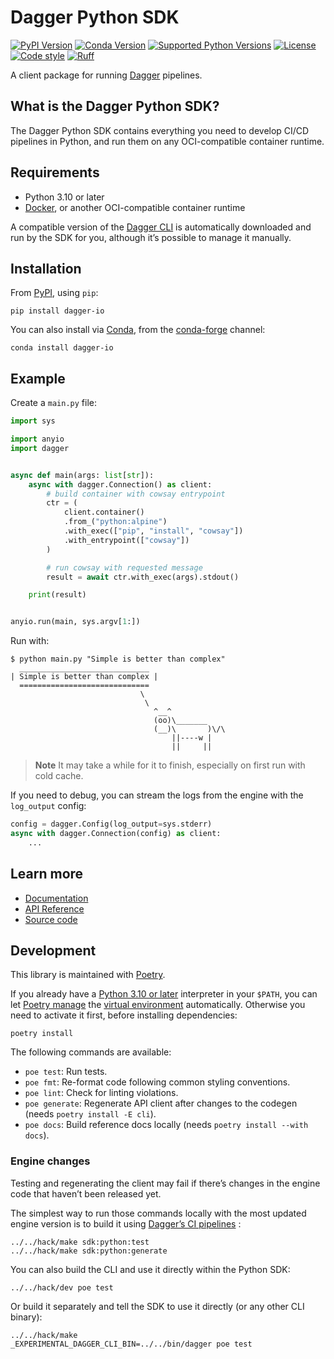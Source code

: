 # Dagger Python SDK

[![PyPI Version](https://img.shields.io/pypi/v/dagger-io)](https://pypi.org/project/dagger-io/)
[![Conda Version](https://img.shields.io/conda/vn/conda-forge/dagger-io.svg)](https://anaconda.org/conda-forge/dagger-io)
[![Supported Python Versions](https://img.shields.io/pypi/pyversions/dagger-io.svg)](https://pypi.org/project/dagger-io/)
[![License](https://img.shields.io/pypi/l/dagger-io.svg)](https://pypi.python.org/pypi/dagger-io)
[![Code style](https://img.shields.io/badge/code%20style-black-black.svg)](https://github.com/psf/black)
[![Ruff](https://img.shields.io/endpoint?url=https://raw.githubusercontent.com/charliermarsh/ruff/main/assets/badge/v1.json)](https://github.com/charliermarsh/ruff)

A client package for running [Dagger](https://dagger.io/) pipelines.

## What is the Dagger Python SDK?

The Dagger Python SDK contains everything you need to develop CI/CD pipelines in Python, and run them on any OCI-compatible container runtime.

## Requirements

- Python 3.10 or later
- [Docker](https://docs.docker.com/engine/install/), or another OCI-compatible container runtime

A compatible version of the  [Dagger CLI](https://docs.dagger.io/cli) is automatically downloaded and run by the SDK for you, although it’s possible to manage it manually.

## Installation

From [PyPI](https://pypi.org/project/dagger-io/), using `pip`:

```shell
pip install dagger-io
```

You can also install via [Conda](https://anaconda.org/conda-forge/dagger-io), from the [conda-forge](https://conda-forge.org/docs/user/introduction.html#how-can-i-install-packages-from-conda-forge) channel:

```shell
conda install dagger-io
```

## Example

Create a `main.py` file:

```python
import sys

import anyio
import dagger


async def main(args: list[str]):
    async with dagger.Connection() as client:
        # build container with cowsay entrypoint
        ctr = (
            client.container()
            .from_("python:alpine")
            .with_exec(["pip", "install", "cowsay"])
            .with_entrypoint(["cowsay"])
        )

        # run cowsay with requested message
        result = await ctr.with_exec(args).stdout()

    print(result)


anyio.run(main, sys.argv[1:])
```

Run with:

```console
$ python main.py "Simple is better than complex"
  _____________________________
| Simple is better than complex |
  =============================
                             \
                              \
                                ^__^
                                (oo)\_______
                                (__)\       )\/\
                                    ||----w |
                                    ||     ||
```

> **Note**
> It may take a while for it to finish, especially on first run with cold cache.

If you need to debug, you can stream the logs from the engine with the `log_output`  config:

```python
config = dagger.Config(log_output=sys.stderr)
async with dagger.Connection(config) as client:
    ...
```

## Learn more

- [Documentation](https://docs.dagger.io/sdk/python)
- [API Reference](https://dagger-io.readthedocs.org)
- [Source code](https://github.com/dagger/dagger/tree/main/sdk/python)

## Development

This library is maintained with [Poetry](https://python-poetry.org/docs/).

If you already have a [Python 3.10 or later](https://docs.python.org/3/using/index.html) interpreter in your `$PATH`, you can let [Poetry manage](https://python-poetry.org/docs/basic-usage/#using-your-virtual-environment) the [virtual environment](https://packaging.python.org/en/latest/tutorials/installing-packages/#creating-virtual-environments) automatically. Otherwise you need to activate it first, before installing dependencies:

```shell
poetry install
```

The following commands are available:
- `poe test`: Run tests.
- `poe fmt`: Re-format code following common styling conventions.
- `poe lint`: Check for linting violations.
- `poe generate`: Regenerate API client after changes to the codegen (needs `poetry install -E cli`).
- `poe docs`: Build reference docs locally (needs `poetry install --with docs`).

### Engine changes

Testing and regenerating the client may fail if there’s changes in the engine code that haven’t been released yet.

The simplest way to run those commands locally with the most updated engine version is to build it using [Dagger’s CI pipelines](https://github.com/dagger/dagger/blob/main/internal/mage/sdk/python.go) :

```shell
../../hack/make sdk:python:test
../../hack/make sdk:python:generate
```

You can also build the CLI and use it directly within the Python SDK:

```shell
../../hack/dev poe test
```

Or build it separately and tell the SDK to use it directly (or any other CLI binary):

```shell
../../hack/make
_EXPERIMENTAL_DAGGER_CLI_BIN=../../bin/dagger poe test
```

